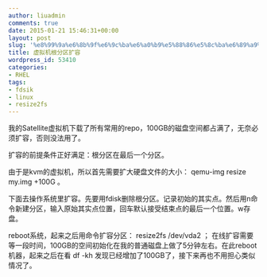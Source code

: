 ```yaml
---
author: liuadmin
comments: true
date: 2015-01-21 15:46:31+00:00
layout: post
slug: '%e8%99%9a%e6%8b%9f%e6%9c%ba%e6%a0%b9%e5%88%86%e5%8c%ba%e6%89%a9%e5%ae%b9'
title: 虚拟机根分区扩容
wordpress_id: 53410
categories:
- RHEL
tags:
- fdsik
- linux
- resize2fs
---
```


我的Satellite虚拟机下载了所有常用的repo，100GB的磁盘空间都占满了，无奈必须扩容，否则没法用了。

扩容的前提条件正好满足：根分区在最后一个分区。

由于是kvm的虚拟机，所以首先需要扩大硬盘文件的大小： qemu-img resize my.img +100G 。

下面去操作系统里扩容。先要用fdisk删除根分区。记录初始的其实点。然后用n命令新建分区，输入原始其实点位置，回车默认接受结束点的最后一个位置。w存盘。

reboot系统，起来之后用命令扩容分区： resize2fs /dev/vda2 ； 在线扩容需要等一段时间，100GB的空间初始化在我的普通磁盘上做了5分钟左右。在此reboot机器，起来之后在看 df -kh 发现已经增加了100GB了，接下来再也不用担心类似情况了。


